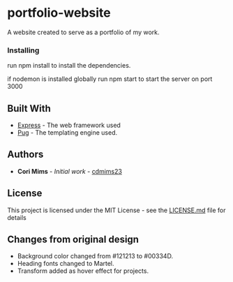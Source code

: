 # portfolio-website
A website created to serve as a portfolio of my work. 

### Installing

run npm install to install the dependencies.

if nodemon is installed globally run npm start to start the server on port 3000

## Built With

* [Express](http://expressjs.com/) - The web framework used
* [Pug](https://pugjs.org/api/getting-started.html) - The templating engine used.

## Authors

* **Cori Mims** - *Initial work* - [cdmims23](https://github.com/cdmims23)

## License

This project is licensed under the MIT License - see the [LICENSE.md](LICENSE.md) file for details

## Changes from original design

* Background color changed from #121213 to #00334D.
* Heading fonts changed to Martel.
* Transform added as hover effect for projects.

